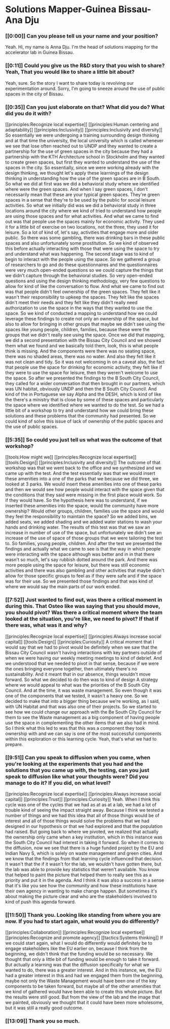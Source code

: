 # Solutions Mapper\-Guinea Bissau\-Ana Dju

### [[0:00]] Can you please tell us your name and your position?

Yeah\. Hi, my name is Anna Dju\. I'm the head of solutions mapping for the accelerator lab in Guinea Bissau\.

### [[0:11]] Could you give us the R&D story that you wish to share? Yeah, That you would like to share a little bit about?

Yeah, sure\. So the story I want to share today is revolving our experimentation around\. Sorry, I'm going to sneeze around the use of public spaces in the city of Bissau\.

### [[0:35]] Can you just elaborate on that? What did you do? What did you do it with?

[[principles:Recognize local expertise]]
[[principles:Human centering and adaptability]]
[[principles:Inclusivity]]
[[principles:Inclusivity and diversity]]
So essentially we were undergoing a training surrounding design thinking and at that time the university, the local university which is called whenever we see that lose often reached out to UNDP and they wanted to create a partnership for the use of green spaces in the city because they had a partnership with the KTH Architecture school in Stockholm and they wanted to create green spaces, but first they wanted to understand the use of the spaces in the city\. So essentially, since we were working already with the design thinking, we thought let's apply these learnings of the design thinking in understanding how the use of the green spaces are in B South\. So what we did at first was we did a behavioral study where we identified where were the green spaces\. And when I say green spaces, I don't necessarily mean that these are your typical green spaces\. They're green spaces in a sense that they're to be used by the public for social leisure activities\. So what we initially did was we did a behavioral study in three locations around the city where we kind of tried to understand how people are using those spaces and for what activities\. And what we came to find out was that people use the spaces mainly for economic activity\. They used it for a little bit of exercise on two locations, not the three, they used it for leisure\. So a lot of kind of, let's say, activities that engage more and older public\. So there was some gambling, there was drinking bars in these public spaces and also unfortunately some prostitution\. So we kind of observed this before actually interacting with those that were using the space to try and understand what was happening\. The second stage was to kind of begin to interact with the people using the space\. So we gathered a group of researchers to go and do these questionnaires and the questionnaires were very much open\-ended questions so we could capture the things that we didn't capture through the behavioral studies\. So very open\-ended questions and using the design thinking methodology, very few questions to allow for kind of like the conversation to flow\. And what we came to find out was that people didn't feel ownership of the green spaces\. They felt like it wasn't their responsibility to upkeep the spaces\. They felt like the spaces didn't meet their needs and they felt like they didn't really need authorization to use the space in the ways that they wanted to use the space\. So we kind of conducted a mapping to understand how we could leverage these findings to create not only an ownership of the space, but also to allow for bringing in other groups that maybe we didn't see using the spaces like young people, children, families, because these were the groups that we didn't really see using the space\. Once we did that mapping, we did a second presentation with the Bissau City Council and we showed them what we found and we basically told them, look, this is what people think is missing\. And the components were there was no seating space, there was no shaded areas, there was no water\. And also they felt like it was not clean and tidy\. So it was not welcoming in on a caveat also, the fact that people use the space for drinking for economic activity, they felt like if they were to use the space for leisure, then they weren't welcome to use the space\. So after we presented the findings to the B South City Council, they called for a wider conversation that then brought in our partners, which was UN habitat, obviously UNDP and then the B South City Council\. And kind of the in Portuguese we say Alpha and the DESH, which is kind of like the there's a ministry that is close by some of these spaces and particularly the space where we identified where we wanted to do the test\. So we had a little bit of a workshop to try and understand how we could bring these solutions and these problems that the community had presented\. So we could kind of solve this issue of lack of ownership of the public spaces and the use of public spaces\.


### [[5:35]] So could you just tell us what was the outcome of that workshop?

[[tools:How might we]]
[[principles:Recognize local expertise]]
[[tools:Design]]
[[principles:Inclusivity and diversity]]
The outcome of that workshop was that we went back to the office and we synthesized and we came up with the test\. And the test essentially was that we would insert these amenities into a one of the parks that we because we did three, we looked at 3 parks\. We would insert these amenities into one of these parks and then we would see how people would interact with the space given that the conditions that they said were missing in the first place would work\. So if they would have\. So the hypothesis here was to understand, if we inserted these amenities into the space, would the community have more ownership? Would other groups, children, families use the space and would they feel the responsibility to maintain the space? So we added bins, we added seats, we added shading and we added water stations to wash your hands and drinking water\. The results of this test was that we saw an increase in number of use of the space, but unfortunately we didn't see an increase of the use of space of those groups that we were tailoring the test to\. So families, young people, children\. And after the test we presented the findings and actually what we came to see is that the way in which people were interacting with the space although was better and in in that there wasn't so much, let's say rubbish dotted around the park\. And there was more people using the space for leisure, but there was still economic activities and there was also gambling and other activities that maybe didn't allow for those specific groups to feel as if they were safe and if the space was for their use\. So we presented those findings and that was kind of where we would say the main parts of our work ended\.


### [[7:52]] Just wanted to find out, was there a critical moment in during this\. That Osteo like was saying that you should move, you should pivot? Was there a critical moment where the team looked at the situation, you're like, we need to pivot? If that if there was, what was it and why?

[[principles:Recognize local expertise]]
[[principles:Always increase social capital]]
[[tools:Design]]
[[principles:Curiosity]]
A critical moment that I would say that we had to pivot would be definitely when we saw that the Bissau City Council wasn't having interactions with key partners outside of when we were having our weekly meeting meetings to kind of debrief\. And we understood that we needed to pivot in that sense, because if we were the ones bringing everyone together, then ultimately there's no sustainability\. And it meant that in our absence, things wouldn't move forward\. So what we decided to do then was to kind of design A strategy where we would appeal to what was the priorities of the B South City Council\. And at the time, it was waste management\. So even though it was one of the components that we tested, it wasn't a heavy one\. So we decided to make that into a bigger thing because we're working, as I said, with UN Habitat and that was also one of their projects\. So we started to see how we could change our approach with the Be South City Council for them to see the Waste management as a big component of having people use the space in complementing the other items that we also had in mind\. So I think what this led to was that this was a component they took ownership with and we can say is one of the most successful components within this exploration or this learning cycle\. Yeah, that's what we had to prepare\.


### [[9:51]] Can you speak to diffusion when you come, when you're looking at the experiments that you had and the solutions that you came up with, the testing, can you just speak to diffusion like what your thoughts were? Did you manage to do it? If you did, on what level?

[[principles:Recognize local expertise]]
[[principles:Always increase social capital]]
[[principles:Trust]]
[[principles:Curiosity]]
Yeah\. When I think this cycle was one of the cycles that we had as at as at a lab, we had a lot of trouble kind of seeing the impact straight away\. Because I think we tested a number of things and we had this idea that all of those things would be of interest and all of those things would solve the problems that we had designed in our hypothesis or that we had explored and that the population had raised\. But going back to where we pivoted, we realized that actually the ownership only came when a key institution, which in this instance was the South City Council had interest in taking it forward\. So when it comes to the diffusion, now we see that there is a huge funded project by the EU and Indian Navy S, which is solely on waste management and green cities\. And we know that the findings from that learning cycle influenced that decision\. It wasn't that the if it wasn't for the lab, we wouldn't have gotten there, but the lab was able to provide key statistics that weren't available\. You know that helped to paint the picture that helped them to really see this as a priority and put it in the agenda\. And I think it was also a success in a sense that it's like you see how the community and how these institutions have their own agency in wanting to make change happen\. But sometimes it's about making the picture clear and who are the stakeholders involved to kind of push this agenda forward\.


### [[11:50]] Thank you\. Looking like standing from where you are now\. If you had to start again, what would you do differently?

[[principles:Collaboration]]
[[principles:Recognize local expertise]]
[[principles:Recognize and promote agency]]
[[tactics:Systems thinking]]
If we could start again, what I would do differently would definitely be to engage stakeholders like the EU earlier on, because I think from the beginning, we didn't think that the funding would be so necessary\. We thought that only a little bit of funding would be enough to take it forward\. But actually a learning was that the diffusion specifically for what we wanted to do, there was a greater interest\. And in this instance, we, the EU had a greater interest in this and had we engaged them from the beginning, maybe not only the Waste Management would have been one of the key components to be taken forward, but maybe all of the other amenities that we kind of gathered would have been able to create this whole picture\. But the results were still good\. But from the view of the lab and the image that we painted, obviously we thought that it could have been more wholesome, but it was still a really good outcome\.


### [[13:09]] Thank you so much\.

